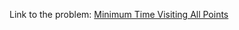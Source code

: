 Link to the problem: [Minimum Time Visiting All Points](https://leetcode.com/problems/minimum-time-visiting-all-points/)